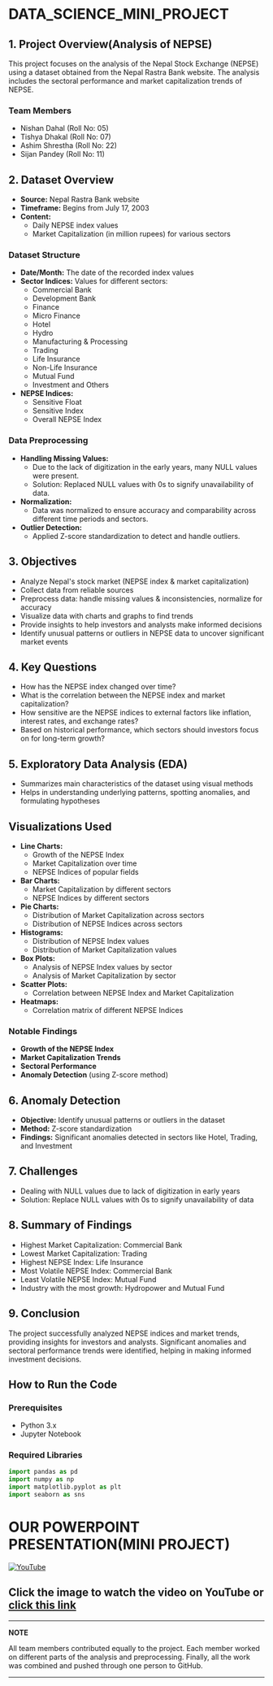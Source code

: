 # DATA_SCIENCE_MINI_PROJECT

## 1. Project Overview(Analysis of NEPSE)

This project focuses on the analysis of the Nepal Stock Exchange (NEPSE) using a dataset obtained from the Nepal Rastra Bank website. The analysis includes the sectoral performance and market capitalization trends of NEPSE.

### Team Members
- Nishan Dahal (Roll No: 05)
- Tishya Dhakal (Roll No: 07)
- Ashim Shrestha (Roll No: 22)
- Sijan Pandey (Roll No: 11)

## 2. Dataset Overview
- **Source:** Nepal Rastra Bank website
- **Timeframe:** Begins from July 17, 2003
- **Content:**
  - Daily NEPSE index values
  - Market Capitalization (in million rupees) for various sectors

### Dataset Structure
- **Date/Month:** The date of the recorded index values
- **Sector Indices:** Values for different sectors:
  - Commercial Bank
  - Development Bank
  - Finance
  - Micro Finance
  - Hotel
  - Hydro
  - Manufacturing & Processing
  - Trading
  - Life Insurance
  - Non-Life Insurance
  - Mutual Fund
  - Investment and Others
- **NEPSE Indices:**
  - Sensitive Float
  - Sensitive Index
  - Overall NEPSE Index

### Data Preprocessing
- **Handling Missing Values:**
  - Due to the lack of digitization in the early years, many NULL values were present.
  - Solution: Replaced NULL values with 0s to signify unavailability of data.
- **Normalization:**
  - Data was normalized to ensure accuracy and comparability across different time periods and sectors.
- **Outlier Detection:**
  - Applied Z-score standardization to detect and handle outliers.

## 3. Objectives
- Analyze Nepal's stock market (NEPSE index & market capitalization)
- Collect data from reliable sources
- Preprocess data: handle missing values & inconsistencies, normalize for accuracy
- Visualize data with charts and graphs to find trends
- Provide insights to help investors and analysts make informed decisions
- Identify unusual patterns or outliers in NEPSE data to uncover significant market events

## 4. Key Questions
- How has the NEPSE index changed over time?
- What is the correlation between the NEPSE index and market capitalization?
- How sensitive are the NEPSE indices to external factors like inflation, interest rates, and exchange rates?
- Based on historical performance, which sectors should investors focus on for long-term growth?

## 5. Exploratory Data Analysis (EDA)
- Summarizes main characteristics of the dataset using visual methods
- Helps in understanding underlying patterns, spotting anomalies, and formulating hypotheses

## Visualizations Used
- **Line Charts:**
  - Growth of the NEPSE Index
  - Market Capitalization over time
  - NEPSE Indices of popular fields
- **Bar Charts:**
  - Market Capitalization by different sectors
  - NEPSE Indices by different sectors
- **Pie Charts:**
  - Distribution of Market Capitalization across sectors
  - Distribution of NEPSE Indices across sectors
- **Histograms:**
  - Distribution of NEPSE Index values
  - Distribution of Market Capitalization values
- **Box Plots:**
  - Analysis of NEPSE Index values by sector
  - Analysis of Market Capitalization by sector
- **Scatter Plots:**
  - Correlation between NEPSE Index and Market Capitalization
- **Heatmaps:**
  - Correlation matrix of different NEPSE Indices

###  Notable Findings
- **Growth of the NEPSE Index**
- **Market Capitalization Trends**
- **Sectoral Performance**
- **Anomaly Detection** (using Z-score method)

## 6. Anomaly Detection
- **Objective:** Identify unusual patterns or outliers in the dataset
- **Method:** Z-score standardization
- **Findings:** Significant anomalies detected in sectors like Hotel, Trading, and Investment

## 7. Challenges
- Dealing with NULL values due to lack of digitization in early years
- Solution: Replace NULL values with 0s to signify unavailability of data

## 8. Summary of Findings
- Highest Market Capitalization: Commercial Bank
- Lowest Market Capitalization: Trading
- Highest NEPSE Index: Life Insurance
- Most Volatile NEPSE Index: Commercial Bank
- Least Volatile NEPSE Index: Mutual Fund
- Industry with the most growth: Hydropower and Mutual Fund

## 9. Conclusion
The project successfully analyzed NEPSE indices and market trends, providing insights for investors and analysts. Significant anomalies and sectoral performance trends were identified, helping in making informed investment decisions.

## How to Run the Code

### Prerequisites
- Python 3.x
- Jupyter Notebook

### Required Libraries
```python
import pandas as pd
import numpy as np
import matplotlib.pyplot as plt
import seaborn as sns
```

# OUR POWERPOINT PRESENTATION(MINI PROJECT)

[![YouTube](https://t3.ftcdn.net/jpg/03/00/38/90/360_F_300389025_b5hgHpjDprTySl8loTqJRMipySb1rO0I.jpg)](https://youtu.be/sJ5HEnQy-NU)

## Click the image to watch the video on YouTube or [click this link](https://youtu.be/sJ5HEnQy-NU)


---

**NOTE**

All team members contributed equally to the project. Each member worked on different parts of the analysis and preprocessing. Finally, all the work was combined and pushed through one person to GitHub.






---







